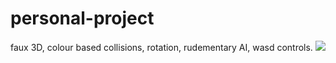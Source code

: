 # personal-project
faux 3D, colour based collisions, rotation, rudementary AI, wasd controls. 
<img src="http://i.imgur.com/VThPugJ.gif">
